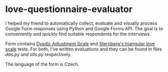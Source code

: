 # love-questionnaire-evaluator
I helped my friend to automatically collect, evaluate and visually process Google Form responses using Python and Google Forms API. The goal is to conveniently and quickly find suitable respondents for the interviews.

Form contains [Dyadic Adjustment Scale](http://www.trieft.org/wp-content/uploads/2016/11/Dyadic-Adjustment-Scale.pdf) and [Sternberg's triangular love scale](http://www.kordoutis.gr/STLS.pdf) tests. For both, I've written evaluations and they can be found in files *das.py* and *stls.py* respectively. 

The language of the form is Czech.
